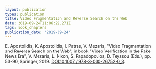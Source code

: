 ```yaml
---
layout: publication
types: publication
title: Video Fragmentation and Reverse Search on the Web
date: 2019-09-24T11:06:29.271Z
tags: book_chapters
publication_date: '2019-09-24'
---
```

E. Apostolidis, K. Apostolidis, I. Patras, V. Mezaris, "Video Fragmentation and Reverse Search on the Web", in book "Video Verification in the Fake News Era", V. Mezaris, L. Nixon, S. Papadopoulos, D. Teyssou (Eds.), pp. 53-90, Springer, 2019. [DOI:10.1007 / 978-3-030-26752-0_3](https://doi.org/10.1007/978-3-030-26752-0_3).
